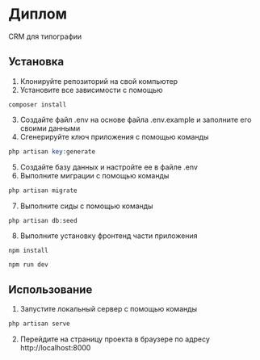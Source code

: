 # Диплом

CRM для типографии

## Установка

1. Клонируйте репозиторий на свой компьютер
2. Установите все зависимости с помощью

```shell
composer install
```

3. Создайте файл .env на основе файла .env.example и заполните его своими данными
4. Сгенерируйте ключ приложения с помощью команды

```php
php artisan key:generate
```

5. Создайте базу данных и настройте ее в файле .env
6. Выполните миграции с помощью команды

```php
php artisan migrate
```

7. Выполните сиды с помощью команды

```php
php artisan db:seed
```

8. Выполните установку фронтенд части приложения

```vue
npm install
```

```vue
npm run dev
```

## Использование

1. Запустите локальный сервер с помощью команды

```php
php artisan serve
```

2. Перейдите на страницу проекта в браузере по адресу http://localhost:8000

